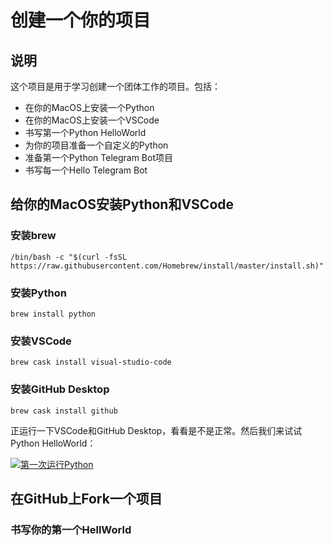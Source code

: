 # 创建一个你的项目

## 说明

这个项目是用于学习创建一个团体工作的项目。包括：

* 在你的MacOS上安装一个Python
* 在你的MacOS上安装一个VSCode
* 书写第一个Python HelloWorld
* 为你的项目准备一个自定义的Python
* 准备第一个Python Telegram Bot项目
* 书写每一个Hello Telegram Bot

## 给你的MacOS安装Python和VSCode

### 安装brew

```
/bin/bash -c "$(curl -fsSL https://raw.githubusercontent.com/Homebrew/install/master/install.sh)"
```

### 安装Python

```
brew install python
```

### 安装VSCode

```
brew cask install visual-studio-code
```

### 安装GitHub Desktop

```
brew cask install github
```

正运行一下VSCode和GitHub Desktop，看看是不是正常。然后我们来试试Python HelloWorld：

[![第一次运行Python](https://img.youtube.com/vi/Hb9YxknWvhY/0.jpg)](https://www.youtube.com/watch?v=Hb9YxknWvhY)

## 在GitHub上Fork一个项目

### 书写你的第一个HellWorld

